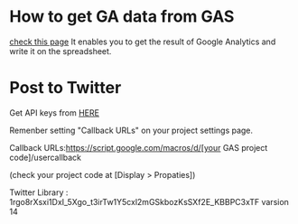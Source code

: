 # How to get GA data from GAS
[check this page](https://qiita.com/rf_p/items/a40468f6414703d63df3)
It enables you to get the result of Google Analytics and write it on the spreadsheet.

# Post to Twitter
Get API keys from [HERE](https://apps.twitter.com/)

Remenber setting "Callback URLs" on your project settings page.

Callback URLs:https://script.google.com/macros/d/[your GAS project code]/usercallback 

(check your project code at [Display > Propaties])

Twitter Library : 1rgo8rXsxi1DxI_5Xgo_t3irTw1Y5cxl2mGSkbozKsSXf2E_KBBPC3xTF
varsion 14
